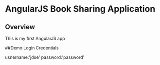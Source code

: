 # AngularJS Book Sharing Application

## Overview

This is my first AngularJS app

##Demo Login Credentials

usnername:'jdoe'
password:'password'